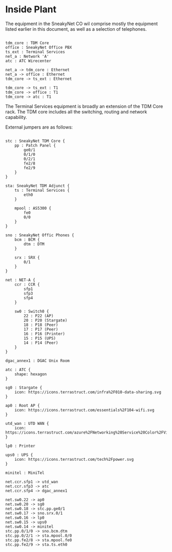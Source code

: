 # Inside Plant

The equipment in the SneakyNet CO wil comprise mostly the equipment
listed earlier in this document, as well as a selection of telephones.

```d2

tdm_core : TDM Core
office : SneakyNet Office PBX
ts_ext : Terminal Services
net_a : Network 'A'
atc : ATC Wirecenter

net_a -> tdm_core : Ethernet
net_a -> office : Ethernet
tdm_core -> ts_ext : Ethernet

tdm_core -> ts_ext : T1
tdm_core -> office : T1
tdm_core -> atc : T1
```

The Terminal Services equipment is broadly an extension of the TDM
Core rack.  The TDM core includes all the switching, routing and
network capability.

External jumpers are as follows:

```d2

stc : SneakyNet TDM Core {
    pp : Patch Panel {
        ge0/1
        0/1/0
        0/2/1
        fe2/8
        fe2/9
    }
}

sta: SneakyNet TDM Adjunct {
    ts : Terminal Services {
        eth0
    }

    mpool : AS5300 {
        fe0
        0/0
    }
}

sno : SneakyNet Offic Phones {
    bcm : BCM {
        dtm : DTM
    }

    srx : SRX {
        0/1
    }
}

net : NET-A {
    ccr : CCR {
        sfp1
        sfp3
        sfp4
    }

    sw0 : Switch0 {
        22 : P22 (AP)
        20 : P20 (Stargate)
        18 : P18 (Peer)
        17 : P17 (Peer)
        16 : P16 (Printer)
        15 : P15 (UPS)
        14 : P14 (Peer)
    }
}

dgac_annex1 : DGAC Unix Room

atc : ATC {
    shape: hexagon
}

sg0 : Stargate {
    icon: https://icons.terrastruct.com/infra%2F010-data-sharing.svg
}

ap0 : Root AP {
    icon: https://icons.terrastruct.com/essentials%2F104-wifi.svg
}

utd_wan : UTD WAN {
    icon: https://icons.terrastruct.com/azure%2FNetworking%20Service%20Color%2FVirtual%20WANs.svg
}

lp0 : Printer

ups0 : UPS {
    icon: https://icons.terrastruct.com/tech%2Fpower.svg
}

minitel : MiniTel

net.ccr.sfp1 -> utd_wan
net.ccr.sfp3 -> atc
net.ccr.sfp4 -> dgac_annex1

net.sw0.22 -> ap0
net.sw0.20 -> sg0
net.sw0.18 -> stc.pp.ge0/1
net.sw0.17 -> sno.srx.0/1
net.sw0.16 -> lp0
net.sw0.15 -> ups0
net.sw0.14 -> minitel
stc.pp.0/1/0 -> sno.bcm.dtm
stc.pp.0/2/1 -> sta.mpool.0/0
stc.pp.fe2/8 -> sta.mpool.fe0
stc.pp.fe2/9 -> sta.ts.eth0
```
